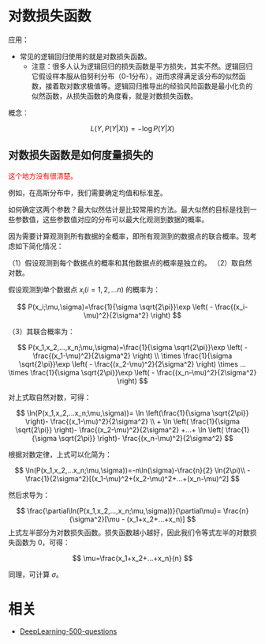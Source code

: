 # 对数损失函数

应用：

- 常见的逻辑回归使用的就是对数损失函数。
  - 注意：很多人认为逻辑回归的损失函数是平方损失，其实不然。逻辑回归它假设样本服从伯努利分布（0-1分布），进而求得满足该分布的似然函数，接着取对数求极值等。逻辑回归推导出的经验风险函数是最小化负的似然函数，从损失函数的角度看，就是对数损失函数。

概念：

$$
L(Y, P(Y|X)) = -\log{P(Y|X)}
$$


## 对数损失函数是如何度量损失的

<span style="color:red;">这个地方没有很清楚。</span>

例如，在高斯分布中，我们需要确定均值和标准差。

如何确定这两个参数？最大似然估计是比较常用的方法。最大似然的目标是找到一些参数值，这些参数值对应的分布可以最大化观测到数据的概率。

因为需要计算观测到所有数据的全概率，即所有观测到的数据点的联合概率。现考虑如下简化情况：

（1）假设观测到每个数据点的概率和其他数据点的概率是独立的。
（2）取自然对数。

假设观测到单个数据点 $x_i(i=1,2,...n)$ 的概率为：

$$
P(x_i;\mu,\sigma)=\frac{1}{\sigma \sqrt{2\pi}}\exp
\left( - \frac{(x_i-\mu)^2}{2\sigma^2} \right)
$$

（3）其联合概率为：

$$
P(x_1,x_2,...,x_n;\mu,\sigma)=\frac{1}{\sigma \sqrt{2\pi}}\exp
\left( - \frac{(x_1-\mu)^2}{2\sigma^2} \right) \\ \times
 \frac{1}{\sigma \sqrt{2\pi}}\exp
\left( - \frac{(x_2-\mu)^2}{2\sigma^2} \right) \times ... \times
\frac{1}{\sigma \sqrt{2\pi}}\exp
\left( - \frac{(x_n-\mu)^2}{2\sigma^2} \right)
$$

​对上式取自然对数，可得：

$$
\ln(P(x_1,x_2,...x_n;\mu,\sigma))=
\ln \left(\frac{1}{\sigma \sqrt{2\pi}} \right)- \frac{(x_1-\mu)^2}{2\sigma^2}  \\ +
\ln \left( \frac{1}{\sigma \sqrt{2\pi}} \right)- \frac{(x_2-\mu)^2}{2\sigma^2} +...+
\ln \left( \frac{1}{\sigma \sqrt{2\pi}} \right)- \frac{(x_n-\mu)^2}{2\sigma^2}
$$

根据对数定律，上式可以化简为：

$$
\ln(P(x_1,x_2,...x_n;\mu,\sigma))=-n\ln(\sigma)-\frac{n}{2} \ln(2\pi)\\
-\frac{1}{2\sigma^2}[(x_1-\mu)^2+(x_2-\mu)^2+...+(x_n-\mu)^2]
$$

然后求导为：

$$
\frac{\partial\ln(P(x_1,x_2,...,x_n;\mu,\sigma))}{\partial\mu}=
\frac{n}{\sigma^2}[\mu - (x_1+x_2+...+x_n)]
$$
​
上式左半部分为对数损失函数。损失函数越小越好，因此我们令等式左半的对数损失函数为 0，可得：

$$
\mu=\frac{x_1+x_2+...+x_n}{n}
$$

同理，可计算 $\sigma ​$。











# 相关

- [DeepLearning-500-questions](https://github.com/scutan90/DeepLearning-500-questions)
